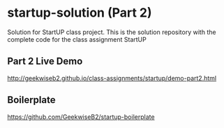 # startup-solution (Part 2)
Solution for StartUP class project. This is the solution repository with the complete code for the class assignment StartUP

## Part 2 Live Demo
http://geekwiseb2.github.io/class-assignments/startup/demo-part2.html

## Boilerplate
https://github.com/GeekwiseB2/startup-boilerplate
